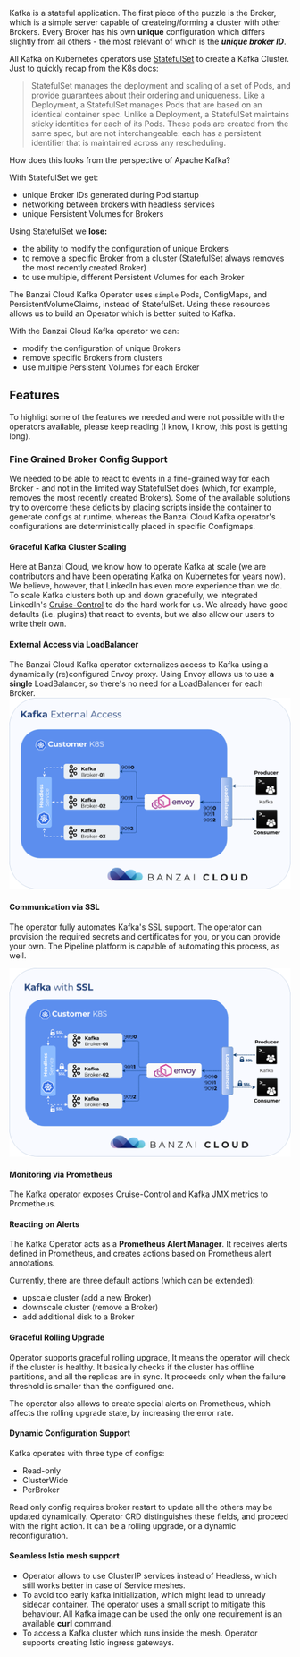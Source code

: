 Kafka is a stateful application. The first piece of the puzzle is the Broker, which is a simple server capable of createing/forming a cluster with other Brokers. Every Broker has his own **unique** configuration which differs slightly from all others - the most relevant of which is the ***unique broker ID***.

All Kafka on Kubernetes operators use [StatefulSet](https://kubernetes.io/docs/concepts/workloads/controllers/statefulset/) to create a Kafka Cluster. Just to quickly recap from the K8s docs:

>StatefulSet manages the deployment and scaling of a set of Pods, and provide guarantees about their ordering and uniqueness. Like a Deployment, a StatefulSet manages Pods that are based on an identical container spec. Unlike a Deployment, a StatefulSet maintains sticky identities for each of its Pods. These pods are created from the same spec, but are not interchangeable: each has a persistent identifier that is maintained across any rescheduling.

How does this looks from the perspective of Apache Kafka?


With StatefulSet we get:
- unique Broker IDs generated during Pod startup
- networking between brokers with headless services
- unique Persistent Volumes for Brokers

Using StatefulSet we **lose:**
- the ability to modify the configuration of unique Brokers
- to remove a specific Broker from a cluster (StatefulSet always removes the most recently created Broker)
- to use multiple, different Persistent Volumes for each Broker

The Banzai Cloud Kafka Operator uses `simple` Pods, ConfigMaps, and PersistentVolumeClaims, instead of StatefulSet. Using these resources allows us to build an Operator which is better suited to Kafka.

With the Banzai Cloud Kafka operator we can:
- modify the configuration of unique Brokers
- remove specific Brokers from clusters
- use multiple Persistent Volumes for each Broker

## Features

To highligt some of the features we needed and were not possible with the operators available, please keep reading (I know, I know, this post is getting long).

### Fine Grained Broker Config Support

We needed to be able to react to events in a fine-grained way for each Broker - and not in the limited way StatefulSet does (which, for example, removes the most recently created Brokers). Some of the available solutions try to overcome these deficits by placing scripts inside the container to generate configs at runtime, whereas the Banzai Cloud Kafka operator's configurations are deterministically placed in specific Configmaps.

#### Graceful Kafka Cluster Scaling

Here at Banzai Cloud, we know how to operate Kafka at scale (we are contributors and have been operating Kafka on Kubernetes for years now). We believe, however, that LinkedIn has even more experience than we do. To scale Kafka clusters both up and down gracefully, we integrated LinkedIn's [Cruise-Control](https://github.com/linkedin/cruise-control) to do the hard work for us. We already have good defaults (i.e. plugins) that react to events, but we also allow our users to write their own.

#### External Access via LoadBalancer

The Banzai Cloud Kafka operator externalizes access to Kafka using a dynamically (re)configured Envoy proxy. Using Envoy allows us to use **a single** LoadBalancer, so there's no need for a LoadBalancer for each Broker.
![](img/kafka-external.png)

#### Communication via SSL

The operator fully automates Kafka's SSL support.
The operator can provision the required secrets and certificates for you, or you can provide your own.
The Pipeline platform is capable of automating this process, as well.

![](img/kafka-ssl.png)

#### Monitoring via Prometheus

The Kafka operator exposes Cruise-Control and Kafka JMX metrics to Prometheus.

#### Reacting on Alerts

The Kafka Operator acts as a **Prometheus Alert Manager**. It receives alerts defined in Prometheus, and creates actions based on Prometheus alert annotations.

Currently, there are three default actions (which can be extended):
- upscale cluster (add a new Broker)
- downscale cluster (remove a Broker)
- add additional disk to a Broker

#### Graceful Rolling Upgrade

Operator supports graceful rolling upgrade, It means the operator will check if the cluster is healthy.
It basically checks if the cluster has offline partitions, and all the replicas are in sync.
It proceeds only when the failure threshold is smaller than the configured one.

The operator also allows to create special alerts on Prometheus, which affects the rolling upgrade state, by
increasing the error rate.

#### Dynamic Configuration Support

Kafka operates with three type of configs:

- Read-only
- ClusterWide
- PerBroker

Read only config requires broker restart to update all the others may be updated dynamically.
Operator CRD distinguishes these fields, and proceed with the right action. It can be a rolling upgrade, or
a dynamic reconfiguration.


#### Seamless Istio mesh support

- Operator allows to use ClusterIP services instead of Headless, which still works better in case of Service meshes.
- To avoid too early kafka initialization, which might lead to unready sidecar container. The operator uses a small script to
mitigate this behaviour. All Kafka image can be used the only one requirement is an available **curl** command.
- To access a Kafka cluster which runs inside the mesh. Operator supports creating Istio ingress gateways.
